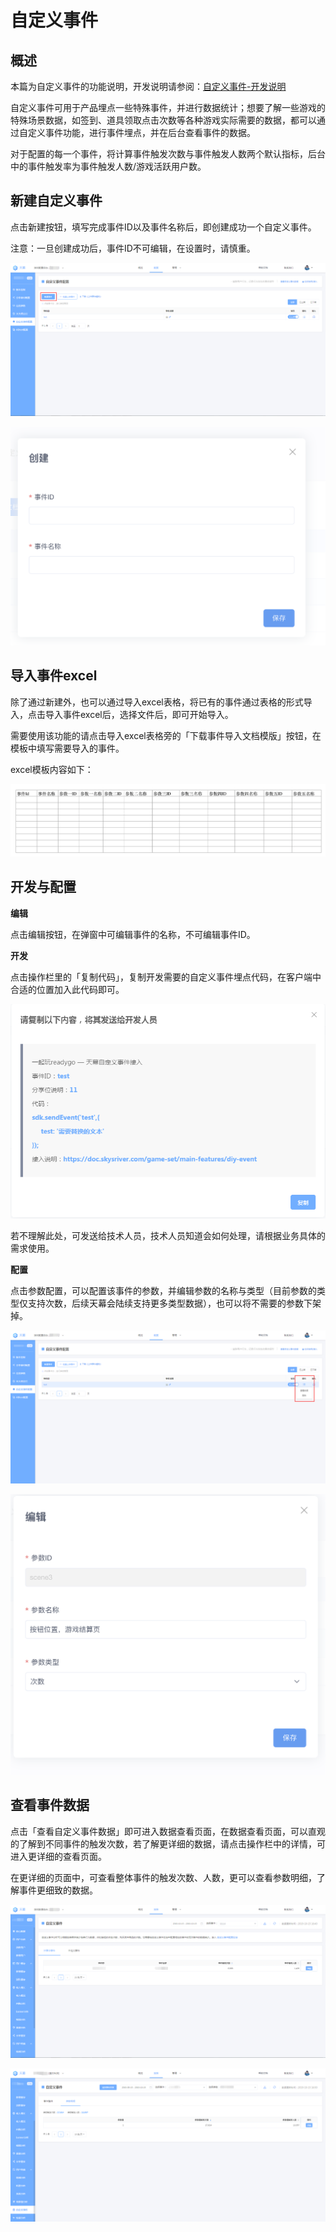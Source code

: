# 自定义事件

## 概述

本篇为自定义事件的功能说明，开发说明请参阅：[自定义事件-开发说明](../dev-guide/diy-event.md)

自定义事件可用于产品埋点一些特殊事件，并进行数据统计；想要了解一些游戏的特殊场景数据，如签到、道具领取点击次数等各种游戏实际需要的数据，都可以通过自定义事件功能，进行事件埋点，并在后台查看事件的数据。

对于配置的每一个事件，将计算事件触发次数与事件触发人数两个默认指标，后台中的事件触发率为事件触发人数/游戏活跃用户数。

## 新建自定义事件

点击新建按钮，填写完成事件ID以及事件名称后，即创建成功一个自定义事件。

注意：一旦创建成功后，事件ID不可编辑，在设置时，请慎重。

![&#x81EA;&#x5B9A;&#x4E49;&#x4E8B;&#x4EF6;&#x540E;&#x53F0;](../../.gitbook/assets/image%20%28225%29.png)

![](../../.gitbook/assets/image%20%28253%29.png)

## 导入事件excel

除了通过新建外，也可以通过导入excel表格，将已有的事件通过表格的形式导入，点击导入事件excel后，选择文件后，即可开始导入。

需要使用该功能的请点击导入excel表格旁的「下载事件导入文档模版」按钮，在模板中填写需要导入的事件。

excel模板内容如下：

![](../../.gitbook/assets/image%20%283%29.png)

## 开发与配置

**编辑**

点击编辑按钮，在弹窗中可编辑事件的名称，不可编辑事件ID。

**开发**

点击操作栏里的「复制代码」，复制开发需要的自定义事件埋点代码，在客户端中合适的位置加入此代码即可。

![&#x5F00;&#x53D1;&#x63A5;&#x5165;&#x4E8B;&#x4EF6;&#x4EE3;&#x7801;](../../.gitbook/assets/image%20%28257%29.png)

若不理解此处，可发送给技术人员，技术人员知道会如何处理，请根据业务具体的需求使用。

**配置**

点击参数配置，可以配置该事件的参数，并编辑参数的名称与类型（目前参数的类型仅支持次数，后续天幕会陆续支持更多类型数据），也可以将不需要的参数下架掉。

![](../../.gitbook/assets/image%20%2890%29.png)

![](../../.gitbook/assets/image%20%2841%29.png)

## 查看事件数据

点击「查看自定义事件数据」即可进入数据查看页面，在数据查看页面，可以直观的了解到不同事件的触发次数，若了解更详细的数据，请点击操作栏中的详情，可进入更详细的查看页面。

在更详细的页面中，可查看整体事件的触发次数、人数，更可以查看参数明细，了解事件更细致的数据。

![&#x4E8B;&#x4EF6;&#x6570;&#x636E;](../../.gitbook/assets/image%20%2853%29.png)

![&#x53C2;&#x6570;&#x6570;&#x636E;](../../.gitbook/assets/image%20%28114%29.png)

